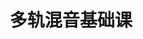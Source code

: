 ---
layout: encrypted
title: 多轨混音基础课
tags: notes alexmixing music
src: https://www.alexmixing.com/

encrypted: d587725c087dd671cc77ad55a84003b9f95135bfea0823a87645ffa21f27e1b6U2FsdGVkX18zm1qHgHKJVE6RjX/8kdBt5aQFhLcqnkvFyA5YhG+IE0t4G8Pgngv8syHhsF0ZOtFVcMbZop820DXt1x2d7JFi3tE3Jt997is=
---